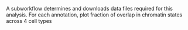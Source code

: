 A subworkflow determines and downloads data files required for this analysis.
For each annotation, plot fraction of overlap in chromatin states across 4 cell types
